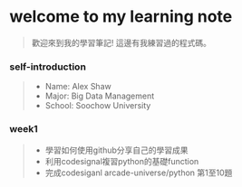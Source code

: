 # welcome to my learning note
> 歡迎來到我的學習筆記! 
> 這邊有我練習過的程式碼。


### self-introduction
> * Name: Alex Shaw
> * Major: Big Data Management
> * School: Soochow University  

### week1
> * 學習如何使用github分享自己的學習成果
> * 利用codesignal複習python的基礎function
> * 完成codesiganl arcade-universe/python 第1至10題
